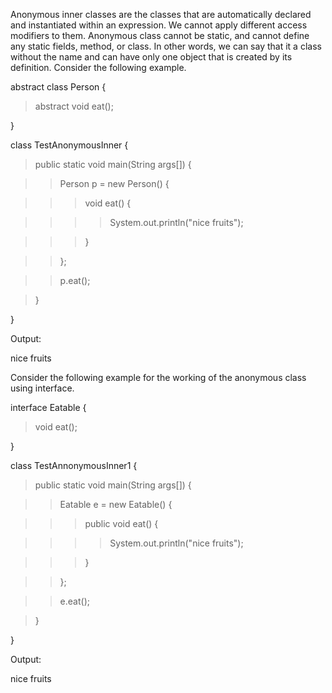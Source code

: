 Anonymous inner classes are the classes that are automatically declared
and instantiated within an expression. We cannot apply different access
modifiers to them. Anonymous class cannot be static, and cannot define
any static fields, method, or class. In other words, we can say that it
a class without the name and can have only one object that is created by
its definition. Consider the following example.

abstract class Person {

>abstract void eat();

}

class TestAnonymousInner {

>public static void main(String args\[\]) {

>>Person p = new Person() {

>>>void eat() {

>>>>System.out.println(\"nice fruits\");

>>>}

>>};

>>p.eat();

>}

}

Output:

nice fruits

Consider the following example for the working of the anonymous class
using interface.

interface Eatable {

>void eat();

}

class TestAnnonymousInner1 {

>public static void main(String args\[\]) {

>>Eatable e = new Eatable() {

>>>public void eat() {

>>>>System.out.println(\"nice fruits\");

>>>}

>>};

>>e.eat();

>}

}

Output:

nice fruits